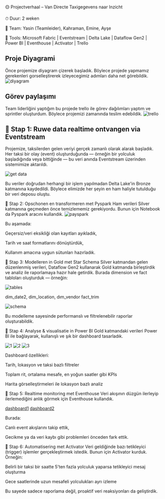 🟡 Projectverhaal – Van Directe Taxigegevens naar Inzicht


⏱ Duur: 2 weken


👥 Team: Yasin (Teamleider), Kahraman, Emine, Ayşe


🔧 Tools: Microsoft Fabric | Eventstream | Delta Lake | Dataflow Gen2 | Power BI | Eventhouse | Activator | Trello

## Proje Diyagrami
Önce projemize diyagram çizerek başladık. Böylece projede yapmamız gerekenleri gorselleştirerek izleyecegimiz adımları daha net görebildik.
![diyagram](./images/diyagram.png)

## Görev paylaşımı

Team liderliğini yaptığım bu projede trello ile görev dağılımları yaptım ve sprintler oluşturdum. Böylece projemizi zamanında teslim edebildik.
![trello](./images/trello.png)


## 🔹 Stap 1: Ruwe data realtime ontvangen via Eventstream

Projemize, taksilerden gelen veriyi gerçek zamanlı olarak alarak başladık. Her taksi bir olay (event) oluşturduğunda — örneğin bir yolculuk başladığında veya bittiğinde — bu veri anında Eventstream üzerinden sistemimize aktarıldı.

![get data](./images/get_eventdata.png)

Bu veriler doğrudan herhangi bir işlem yapılmadan Delta Lake'in Bronze katmanına kaydedildi. Böylece elimizde her şeyin en ham haliyle tutulduğu bir veri deposu oluştu.

🔹 Stap 2: Opschonen en transformeren met Pyspark
Ham verileri Silver katmanına geçmeden önce temizlememiz gerekiyordu. Bunun için Notebook da Pyspark  aracını kullandık.
![payspark](./images/pyspark.png)

Bu aşamada:

Geçersiz/veri eksikliği olan kayıtları ayıkladık,

Tarih ve saat formatlarını dönüştürdük,

Kullanım amacına uygun sütunları hazırladık.

🔹 Stap 3: Modelleren in Gold met Star Schema
Silver katmandan gelen düzenlenmiş verileri, Dataflow Gen2 kullanarak Gold katmanda birleştirdik ve analiz ile raporlamaya hazır hale getirdik.
Burada dimension ve fact tabloları oluşturduk — örneğin:

![tables](./images/fact-dim-tables.png)

dim_date2, dim_location, dım_vendor fact_trim

![schema](./images/star-schema.png)

Bu modelleme sayesinde performanslı ve filtrelenebilir raporlar oluşturabildik.

🔹 Stap 4: Analyse & visualisatie in Power BI
Gold katmandaki verileri Power BI ile bağlayarak, kullanışlı ve şık bir dashboard tasarladık.

![1](./images/chart1.png) ![2](./images/chart2.png) ![3](./images/chart3.png)

Dashboard özellikleri:

Tarih, lokasyon ve taksi bazlı filtreler

Toplam rit, ortalama mesafe, en yoğun saatler gibi KPIs

Harita görselleştirmeleri ile lokasyon bazlı analiz

🔹 Stap 5: Realtime monitoring met Eventhouse
Veri akışının düzgün ilerleyip ilerlemediğini anlık görmek için Eventhouse kullandık.

[dashboard1](./images/realtime-dashboard1.png) [dashboard2](./images/realtime-dashboard2.png)


 Burada:

Canlı event akışlarını takip ettik,

Gecikme ya da veri kaybı gibi problemleri önceden fark ettik.

🔹 Stap 6: Automatisering met Activator
Veri geldiğinde bazı tetikleyici (trigger) işlemler gerçekleştirmek istedik. Bunun için Activator kurduk.
Örneğin:

Belirli bir taksi bir saatte 5’ten fazla yolculuk yaparsa tetikleyici mesaj oluşturma

Gece saatlerinde uzun mesafeli yolculukları ayrı izleme

Bu sayede sadece raporlama değil, proaktif veri reaksiyonları da geliştirdik.

